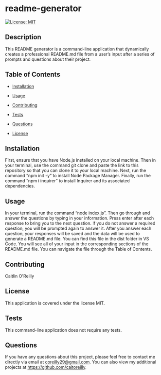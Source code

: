 # readme-generator
  [![License: MIT](https://img.shields.io/badge/License-MIT-yellow.svg)](https://opensource.org/licenses/MIT)

## Description

This README generator is a command-line application that dynamically creates a professional README.md file from a user’s input after a series of prompts and questions about their project.


## Table of Contents

- [Installation](#installation)
- [Usage](#usage)
- [Contributing](#contributing)
- [Tests](#tests)
- [Questions](#questions)

- [License](#license)

## Installation

First, ensure that you have Node.js installed on your local machine. Then in your terminal, use the command git clone and paste the link to this repository so that you can clone it to your local machine. Next, run the command “npm init -y” to install Node Package Manager. Finally, run the command “npm i inquirer” to install Inquirer and its associated dependencies. 

## Usage

In your terminal, run the command “node index.js”. Then go through and answer the questions by typing in your information. Press enter after each response to bring you to the next question. If you do not answer a required question, you will be prompted again to answer it. After you answer each question, your responses will be saved and the data will be used to generate a README.md file. You can find this file in the dist folder in VS Code. You will see all of your input in the corresponding sections of the README.md file. You can navigate the file through the Table of Contents.


## Contributing

Caitlin O'Reilly

## License

This application is covered under the license MIT.


## Tests

This command-line application does not require any tests.

## Questions

If you have any questions about this project, please feel free to contact me directly via email at coreilly29@gmail.com.
You can also view my additional projects at https://github.com/caitoreilly.

